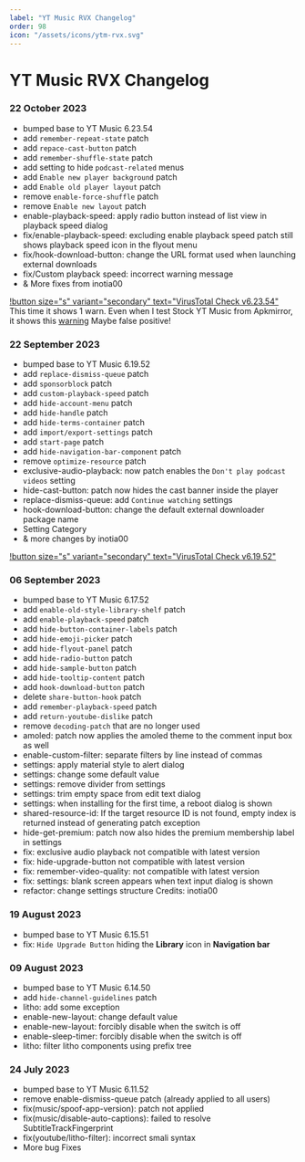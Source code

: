```yaml
---
label: "YT Music RVX Changelog"
order: 98
icon: "/assets/icons/ytm-rvx.svg"
---
```


# YT Music RVX Changelog

### 22 October 2023
- bumped base to YT Music 6.23.54
- add `remember-repeat-state` patch
- add `repace-cast-button` patch
- add `remember-shuffle-state` patch
- add setting to hide `podcast-related` menus
- add `Enable new player background` patch
- add `Enable old player layout` patch
- remove `enable-force-shuffle` patch
- remove `Enable new layout` patch
- enable-playback-speed: apply radio button instead of list view in playback speed dialog
- fix/enable-playback-speed: excluding enable playback speed patch still shows playback speed icon in the flyout menu
- fix/hook-download-button: change the URL format used when launching external downloads
- fix/Custom playback speed: incorrect warning message
- & More fixes from inotia00

[!button size="s" variant="secondary" text="VirusTotal Check v6.23.54"](https://www.virustotal.com/gui/file/1298a8f66ffe73740c9c88d68c3d4c5d1c80ca7689b4d7207a1aadd4549139dd/detection)
This time it shows 1 warn. Even when I test Stock YT Music from Apkmirror, it shows this [warning](https://www.virustotal.com/gui/file/2f937be0939df2b384fd4601b0963d32782d38f6dde3637e65e081689017f49c/detection) Maybe false positive! 

### 22 September 2023
- bumped base to YT Music 6.19.52
- add `replace-dismiss-queue` patch
- add `sponsorblock` patch
- add `custom-playback-speed` patch
- add `hide-account-menu` patch
- add `hide-handle` patch
- add `hide-terms-container` patch
- add `import/export-settings` patch
- add `start-page` patch
- add `hide-navigation-bar-component` patch
- remove `optimize-resource` patch
- exclusive-audio-playback: now patch enables the `Don't play podcast videos` setting
- hide-cast-button: patch now hides the cast banner inside the player
- replace-dismiss-queue: add `Continue watching` settings
- hook-download-button: change the default external downloader package name
- Setting Category
- & more changes by inotia00

[!button size="s" variant="secondary" text="VirusTotal Check v6.19.52"](https://www.virustotal.com/gui/file/a21490331537733911c6626546a3b059b9b7a664a524b16765c8fc3542a6cf92/detection)

### 06 September 2023
- bumped base to YT Music 6.17.52
- add `enable-old-style-library-shelf` patch
- add `enable-playback-speed` patch
- add `hide-button-container-labels` patch
- add `hide-emoji-picker` patch
- add `hide-flyout-panel` patch
- add `hide-radio-button` patch
- add `hide-sample-button` patch
- add `hide-tooltip-content` patch
- add `hook-download-button` patch
- delete `share-button-hook` patch
- add `remember-playback-speed` patch
- add `return-youtube-dislike` patch
- remove `decoding-patch` that are no longer used
- amoled: patch now applies the amoled theme to the comment input box as well
- enable-custom-filter: separate filters by line instead of commas
- settings: apply material style to alert dialog
- settings: change some default value
- settings: remove divider from settings
- settings: trim empty space from edit text dialog
- settings: when installing for the first time, a reboot dialog is shown
- shared-resource-id: If the target resource ID is not found, empty index is returned instead of generating patch exception
- hide-get-premium: patch now also hides the premium membership label in settings
- fix: exclusive audio playback not compatible with latest version
- fix: hide-upgrade-button not compatible with latest version
- fix: remember-video-quality: not compatible with latest version
- fix: settings: blank screen appears when text input dialog is shown
- refactor: change settings structure
Credits: inotia00

### 19 August 2023
- bumped base to YT Music 6.15.51
- fix: `Hide Upgrade Button` hiding the **Library** icon in **Navigation bar**

### 09 August 2023
- bumped base to YT Music 6.14.50
- add `hide-channel-guidelines` patch
- litho: add some exception
- enable-new-layout: change default value
- enable-new-layout: forcibly disable when the switch is off
- enable-sleep-timer: forcibly disable when the switch is off
- litho: filter litho components using prefix tree

### 24 July 2023
- bumped base to YT Music 6.11.52
- remove enable-dismiss-queue patch (already applied to all users)
- fix(music/spoof-app-version): patch not applied
- fix(music/disable-auto-captions): failed to resolve SubtitleTrackFingerprint
- fix(youtube/litho-filter): incorrect smali syntax
- More bug Fixes
